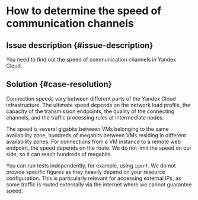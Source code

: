 # How to determine the speed of communication channels


## Issue description {#issue-description}

You need to find out the speed of communication channels in Yandex Cloud.

## Solution {#case-resolution}

Connection speeds vary between different parts of the Yandex Cloud infrastructure. The ultimate speed depends on the network load profile, the capacity of the transmission endpoints, the quality of the connecting channels, and the traffic processing rules at intermediate nodes.

The speed is several gigabits between VMs belonging to the same availability zone, hundreds of megabits between VMs residing in different availability zones. For connections from a VM instance to a remote web endpoint, the speed depends on the route. We do not limit the speed on our side, so it can reach hundreds of megabits.

You can run tests independently, for example, using `iperf`. We do not provide specific figures as they heavily depend on your resource configuration. This is particularly relevant for accessing external IPs, as some traffic is routed externally via the internet where we cannot guarantee speed.